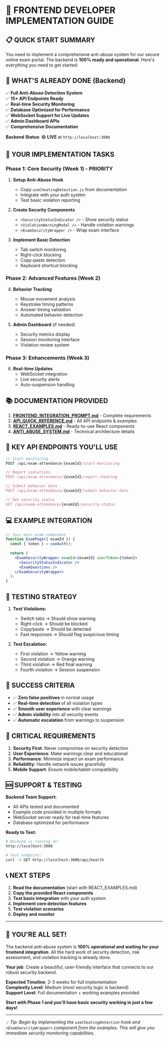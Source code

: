 # 🎯 FRONTEND DEVELOPER IMPLEMENTATION GUIDE

## 📋 QUICK START SUMMARY

You need to implement a comprehensive anti-abuse system for our secure online exam portal. The backend is **100% ready and operational**. Here's everything you need to get started:

## 🚀 WHAT'S ALREADY DONE (Backend)

✅ **Full Anti-Abuse Detection System**  
✅ **15+ API Endpoints Ready**  
✅ **Real-time Security Monitoring**  
✅ **Database Optimized for Performance**  
✅ **WebSocket Support for Live Updates**  
✅ **Admin Dashboard APIs**  
✅ **Comprehensive Documentation**  

**Backend Status**: 🟢 **LIVE** at `http://localhost:3000`

## 📝 YOUR IMPLEMENTATION TASKS

### **Phase 1: Core Security (Week 1) - PRIORITY**

1. **Setup Anti-Abuse Hook**
   - Copy `useCheatingDetection.js` from documentation
   - Integrate with your auth system
   - Test basic violation reporting

2. **Create Security Components**
   - `<SecurityStatusIndicator />` - Show security status
   - `<ViolationWarningModal />` - Handle violation warnings  
   - `<ExamSecurityWrapper />` - Wrap exam interface

3. **Implement Basic Detection**
   - Tab switch monitoring
   - Right-click blocking
   - Copy-paste detection
   - Keyboard shortcut blocking

### **Phase 2: Advanced Features (Week 2)**

4. **Behavior Tracking**
   - Mouse movement analysis
   - Keystroke timing patterns
   - Answer timing validation
   - Automated behavior detection

5. **Admin Dashboard** (if needed)
   - Security metrics display
   - Session monitoring interface
   - Violation review system

### **Phase 3: Enhancements (Week 3)**

6. **Real-time Updates**
   - WebSocket integration
   - Live security alerts
   - Auto-suspension handling

## 📚 DOCUMENTATION PROVIDED

1. **[FRONTEND_INTEGRATION_PROMPT.md](FRONTEND_INTEGRATION_PROMPT.md)** - Complete requirements
2. **[API_QUICK_REFERENCE.md](API_QUICK_REFERENCE.md)** - All API endpoints & examples
3. **[REACT_EXAMPLES.md](REACT_EXAMPLES.md)** - Ready-to-use React components
4. **[ANTI_ABUSE_SYSTEM.md](ANTI_ABUSE_SYSTEM.md)** - Technical architecture details

## 🔗 KEY API ENDPOINTS YOU'LL USE

```javascript
// Start monitoring
POST /api/exam-attendance/{examId}/start-monitoring

// Report violations  
POST /api/exam-attendance/{examId}/report-cheating

// Submit behavior data
POST /api/exam-attendance/{examId}/submit-behavior-data

// Get security status
GET /api/exam-attendance/{examId}/security-status
```

## 💻 EXAMPLE INTEGRATION

```jsx
// Your main exam component
function ExamPage({ examId }) {
  const { token } = useAuth();
  
  return (
    <ExamSecurityWrapper examId={examId} userToken={token}>
      <SecurityStatusIndicator />
      <ExamQuestions />
    </ExamSecurityWrapper>
  );
}
```

## 🧪 TESTING STRATEGY

1. **Test Violations:**
   - Switch tabs → Should show warning
   - Right-click → Should be blocked
   - Copy/paste → Should be detected
   - Fast responses → Should flag suspicious timing

2. **Test Escalation:**
   - First violation → Yellow warning
   - Second violation → Orange warning  
   - Third violation → Red final warning
   - Fourth violation → Session suspension

## 🎯 SUCCESS CRITERIA

- ✅ **Zero false positives** in normal usage
- ✅ **Real-time detection** of all violation types
- ✅ **Smooth user experience** with clear warnings
- ✅ **Admin visibility** into all security events
- ✅ **Automatic escalation** from warnings to suspension

## 🚨 CRITICAL REQUIREMENTS

1. **Security First**: Never compromise on security detection
2. **User Experience**: Make warnings clear and educational  
3. **Performance**: Minimize impact on exam performance
4. **Reliability**: Handle network issues gracefully
5. **Mobile Support**: Ensure mobile/tablet compatibility

## 🆘 SUPPORT & TESTING

**Backend Team Support:**
- All APIs tested and documented
- Example code provided in multiple formats
- WebSocket server ready for real-time features
- Database optimized for performance

**Ready to Test:**
```bash
# Backend is running at:
http://localhost:3000

# Test endpoint:
curl -X GET http://localhost:3000/api/health
```

## 📞 NEXT STEPS

1. **Read the documentation** (start with REACT_EXAMPLES.md)
2. **Copy the provided React components**
3. **Test basic integration** with your auth system
4. **Implement core detection features**
5. **Test violation scenarios**
6. **Deploy and monitor**

---

## 🎉 YOU'RE ALL SET!

The backend anti-abuse system is **100% operational and waiting for your frontend integration**. All the hard work of security detection, risk assessment, and violation tracking is already done. 

**Your job**: Create a beautiful, user-friendly interface that connects to our robust security backend.

**Expected Timeline**: 2-3 weeks for full implementation  
**Complexity Level**: Medium (most security logic is backend)  
**Support Level**: Full documentation + working examples provided

**Start with Phase 1 and you'll have basic security working in just a few days!**

---

*💡 Tip: Begin by implementing the `useCheatingDetection` hook and `<ExamSecurityWrapper>` component from the examples. This will give you immediate security monitoring capabilities.*
